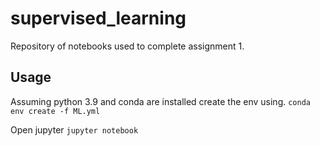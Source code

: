 # supervised_learning
Repository of notebooks used to complete assignment 1. 

## Usage
Assuming python 3.9 and conda are installed create the env using.
`conda env create -f ML.yml`

Open jupyter
`jupyter notebook`


